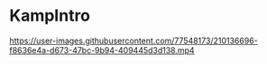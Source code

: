 # KampIntro


https://user-images.githubusercontent.com/77548173/210136696-f8636e4a-d673-47bc-9b94-409445d3d138.mp4


